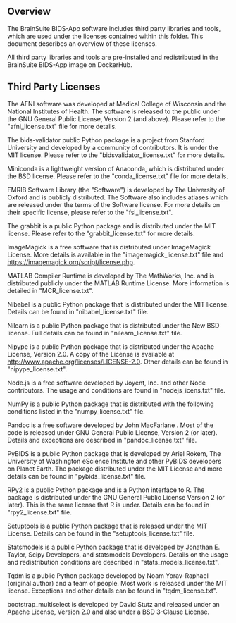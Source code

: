 ## Overview ##
The BrainSuite BIDS-App software includes third party libraries and tools, which are used under the licenses contained within this folder. This document describes an overview of these licenses. 

All third party libraries and tools are pre-installed and redistributed in the BrainSuite BIDS-App image on DockerHub.

## Third Party Licenses ##
The AFNI software was developed at Medical College of Wisconsin and the National Institutes of Health. The software is released to the public under the GNU General Public License, Version 2 (and above). Please refer to the "afni_license.txt" file for more details.

The bids-validator public Python package is a project from Stanford University and developed by a community of contributors. It is under the MIT license. Please refer to the "bidsvalidator_license.txt" for more details.

Miniconda is a lightweight version of Anaconda, which is distributed under the BSD license. Please refer to the "conda_license.txt" file for more details.

FMRIB Software Library (the "Software") is developed by The University of Oxford and is publicly distributed. The Software also includes atlases which are released under the terms of the Software license. For more details on their specific license, please refer to the "fsl_license.txt".

The grabbit is a public Python package and is distributed under the MIT license. Please refer to the "grabbit_license.txt" for more details.

ImageMagick is a free software that is distributed under ImageMagick License. More details is available in the "imagemagick_license.txt" file and https://imagemagick.org/script/license.php.

MATLAB Compiler Runtime is developed by The MathWorks, Inc. and is distributed publicly under the MATLAB Runtime License. More information is detailed in "MCR_license.txt".

Nibabel is a public Python package that is distributed under the MIT license. Details can be found in "nibabel_license.txt" file.

Nilearn is a public Python package that is distributed under the New BSD license. Full details can be found in "nilearn_license.txt" file. 

Nipype is a public Python package that is distributed under the Apache License, Version 2.0. A copy of the License is available at http://www.apache.org/licenses/LICENSE-2.0. Other details can be found in "nipype_license.txt".

Node.js is a free software developed by Joyent, Inc. and other Node contributors. The usage and conditions are found in "nodejs_icens.txt" file.

NumPy is a public Python package that is distributed with the following conditions listed in the "numpy_license.txt" file.

Pandoc is a free software developed by John MacFarlane <jgm at berkeley dot edu>. Most of the code is released under GNU General Public License, Version 2 (or later). Details and exceptions are described in "pandoc_license.txt" file.

PyBIDS is a public Python package that is developed by Ariel Rokem, The University of Washington eScience Institute and other PyBIDS developers on Planet Earth. The package distributed under the MIT License and more details can be found in "pybids_license.txt" file.

RPy2 is a public Python package and is a Python interface to R. The package is distributed under the GNU General Public License Version 2 (or later). This is the same license that R is under. Details can be found in "rpy2_license.txt" file.

Setuptools is a public Python package that is released under the MIT License. Details can be found in the "setuptools_license.txt" file.

Statsmodels is a public Python package that is developed by Jonathan E. Taylor, Scipy Developers, and statsmodels Developers. Details on the usage and redistribution conditions are described in "stats_models_license.txt".

Tqdm is a public Python package developed by Noam Yorav-Raphael (original author) and a team of people. Most work is released under the MIT license. Exceptions and other details can be found in "tqdm_license.txt".

bootstrap_multiselect is developed by David Stutz and released under an Apache License, Version 2.0 and also under a BSD 3-Clause License.